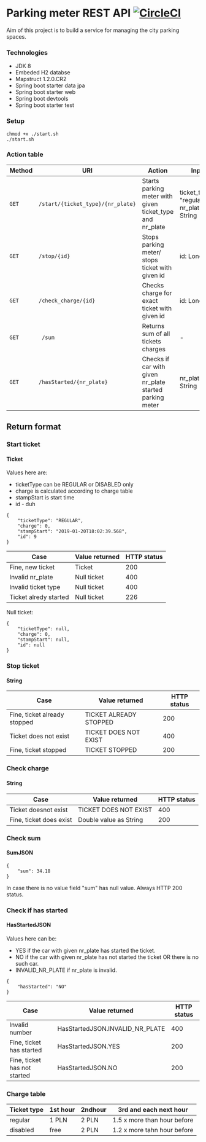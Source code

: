 # Parking meter REST API [![CircleCI](https://circleci.com/gh/WojciechWeg/parking_meter_rest_api.svg?style=svg)](https://circleci.com/gh/WojciechWeg/parking_meter_rest_api)

Aim of this project is to build a service for managing the city parking spaces.


### Technologies

* JDK 8
* Embeded H2 databse
* Mapstruct 1.2.0.CR2
* Spring boot starter data jpa
* Spring boot starter web
* Spring boot devtools
* Spring boot starter test

### Setup

```
chmod +x ./start.sh
./start.sh
```

### Action table

| Method     | URI                               | Action                                                							    |  Input format | Return format | 
|------------|-----------------------------------|-------------------------------------------------------------------------|------------------|-------------------|
| `GET` | `/start/{ticket_type}/{nr_plate}`  |  Starts parking meter with given ticket_type and nr_plate| ticket_type: String "regular"/"disabled", nr_plate: 5 char String	|Ticket           |
| `GET`     | `/stop/{id}`                           |  Stops parking  meter/ stops ticket with  given id    		|	id: Long 			|String			|
| `GET`      | `/check_charge/{id}`              |  Checks charge for exact ticket with given id       			|	id: Long				|String			|
| `GET` 	|  ` /sum`								   |  Returns sum of all tickets charges									|	- 						|SumJSON		|
| `GET`     | `/hasStarted/{nr_plate}` 		   |  Checks if car with given nr_plate started parking meter 	|	nr_plate: 5 char String |HasStartedJSON |


## Return format
### Start ticket
#### Ticket

Values here are:

* ticketType can be REGULAR or DISABLED only
* charge is calculated according to charge table
* stampStart is start time
* id  - duh

```
{
    "ticketType": "REGULAR",
    "charge": 0,
    "stampStart": "2019-01-20T18:02:39.568",
    "id": 9
}
```


| Case                           | Value returned                   | HTTP status |
|----------------------------- |----------------------------------|-----------------|
|Fine, new ticket				| Ticket								 | 200			  |
|Invalid nr_plate				| Null ticket						 | 400			  |
|Invalid ticket type			| Null ticket						 | 400			  |
|Ticket alredy started		| Null ticket						 | 226			  |

Null ticket:
```
{
    "ticketType": null,
    "charge": 0,
    "stampStart": null,
    "id": null
}
```


### Stop ticket
#### String

| Case                           | Value returned                   | HTTP status |
|----------------------------- |----------------------------------|-----------------|
|Fine, ticket already stopped	| TICKET ALREADY STOPPED  | 200			  |
|Ticket does not exist      | TICKET DOES NOT EXIST     | 400			  |
| Fine, ticket stopped		| TICKET STOPPED				 | 200			  |


### Check charge
#### String

| Case                           | Value returned                   | HTTP status |
|----------------------------- |----------------------------------|-----------------|
|Ticket doesnot exist  	| TICKET DOES NOT EXIST | 400					  |
|Fine, ticket does exist       | Double value as String    | 200					|

### Check sum
#### SumJSON

```
{
    "sum": 34.18
}
```
In case there is no value field "sum" has null value. Always HTTP 200 status.


### Check if has started
#### HasStartedJSON

Values here can be:
* YES if the car with given nr_plate has started the ticket.
* NO  if the car with given nr_plate has not started the ticket OR there is no such car.
* INVALID_NR_PLATE if nr_plate is invalid.

```
{
    "hasStarted": "NO"
}
```

| Case                           | Value returned                   | HTTP status |
|----------------------------- |----------------------------------|-----------------|
|Invalid number	| HasStartedJSON.INVALID_NR_PLATE| 400	     |
|Fine, ticket has started      | HasStartedJSON.YES   | 200					 |
|Fine, ticket has not started      | HasStartedJSON.NO   | 200					 |



### Charge table

| Ticket type | 1st hour | 2ndhour | 3rd and each next hour|
|---------------|------------|-----------|----------------------------|
|regular			| 1 PLN    | 2 PLN    | 1.5 x more than hour before|
|disabled       | free		  | 2 PLN    | 1.2 x more tahn hour before|

